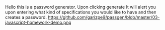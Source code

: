 Hello this is a password generator. Upon clicking generate It will alert you upon entering what kind of specifications you would like to have and then creates a password.
https://github.com/garizpe9/passgen/blob/master/03-javascript-homework-demo.png

